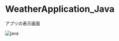# WeatherApplication_Java

アプリの表示画面

![java](https://user-images.githubusercontent.com/33685249/36351084-7e040d80-14e7-11e8-92e1-e6ca7e504c46.png)
